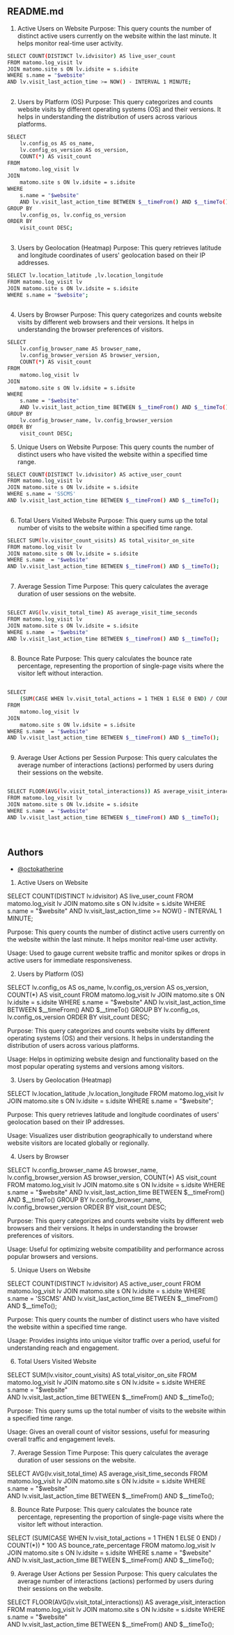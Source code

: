 
## README.md

1. Active Users on Website
Purpose:
This query counts the number of distinct active users currently on the website within the last minute. It helps monitor real-time user activity.

```bash
SELECT COUNT(DISTINCT lv.idvisitor) AS live_user_count
FROM matomo.log_visit lv
JOIN matomo.site s ON lv.idsite = s.idsite
WHERE s.name = "$website"
AND lv.visit_last_action_time >= NOW() - INTERVAL 1 MINUTE;
 
```



2. Users by Platform (OS)
Purpose:
This query categorizes and counts website visits by different operating systems (OS) and their versions. It helps in understanding the distribution of users across various platforms.


```bash
SELECT
    lv.config_os AS os_name,
    lv.config_os_version AS os_version,
    COUNT(*) AS visit_count
FROM
    matomo.log_visit lv
JOIN
    matomo.site s ON lv.idsite = s.idsite
WHERE
    s.name = "$website"
    AND lv.visit_last_action_time BETWEEN $__timeFrom() AND $__timeTo()
GROUP BY
    lv.config_os, lv.config_os_version
ORDER BY
    visit_count DESC;
 
```




3.  Users by Geolocation (Heatmap)
Purpose:
This query retrieves latitude and longitude coordinates of users' geolocation based on their IP addresses.

```bash
SELECT lv.location_latitude ,lv.location_longitude
FROM matomo.log_visit lv
JOIN matomo.site s ON lv.idsite = s.idsite
WHERE s.name = "$website";
 
```




4. Users by Browser
Purpose:
This query categorizes and counts website visits by different web browsers and their versions. It helps in understanding the browser preferences of visitors.

```bash
SELECT
    lv.config_browser_name AS browser_name,
    lv.config_browser_version AS browser_version,
    COUNT(*) AS visit_count
FROM
    matomo.log_visit lv
JOIN
    matomo.site s ON lv.idsite = s.idsite
WHERE
    s.name = "$website"
    AND lv.visit_last_action_time BETWEEN $__timeFrom() AND $__timeTo()
GROUP BY
    lv.config_browser_name, lv.config_browser_version
ORDER BY
    visit_count DESC;
```



5. Unique Users on Website
Purpose:
This query counts the number of distinct users who have visited the website within a specified time range.


```bash
SELECT COUNT(DISTINCT lv.idvisitor) AS active_user_count
FROM matomo.log_visit lv
JOIN matomo.site s ON lv.idsite = s.idsite
WHERE s.name = 'SSCMS'
AND lv.visit_last_action_time BETWEEN $__timeFrom() AND $__timeTo();
 
```




6. Total Users Visited Website
Purpose:
This query sums up the total number of visits to the website within a specified time range.

```bash
SELECT SUM(lv.visitor_count_visits) AS total_visitor_on_site
FROM matomo.log_visit lv
JOIN matomo.site s ON lv.idsite = s.idsite
WHERE s.name  = "$website"  
AND lv.visit_last_action_time BETWEEN $__timeFrom() AND $__timeTo();
 
```



7. Average Session Time
Purpose:
This query calculates the average duration of user sessions on the website.
```bash

SELECT AVG(lv.visit_total_time) AS average_visit_time_seconds
FROM matomo.log_visit lv
JOIN matomo.site s ON lv.idsite = s.idsite
WHERE s.name  = "$website"  
AND lv.visit_last_action_time BETWEEN $__timeFrom() AND $__timeTo();
 
```



8. Bounce Rate
Purpose:
This query calculates the bounce rate percentage, representing the proportion of single-page visits where the visitor left without interaction.

```bash

SELECT
    (SUM(CASE WHEN lv.visit_total_actions = 1 THEN 1 ELSE 0 END) / COUNT(*)) * 100 AS bounce_rate_percentage
FROM
    matomo.log_visit lv
JOIN
    matomo.site s ON lv.idsite = s.idsite
WHERE s.name  = "$website"  
AND lv.visit_last_action_time BETWEEN $__timeFrom() AND $__timeTo();
 
```




9. Average User Actions per Session
Purpose:
This query calculates the average number of interactions (actions) performed by users during their sessions on the website.

```bash

SELECT FLOOR(AVG(lv.visit_total_interactions)) AS average_visit_interaction
FROM matomo.log_visit lv
JOIN matomo.site s ON lv.idsite = s.idsite
WHERE s.name  = "$website"  
AND lv.visit_last_action_time BETWEEN $__timeFrom() AND $__timeTo();
 
 
```









    
## Authors

- [@octokatherine](https://www.github.com/octokatherine)



1. Active Users on Website

SELECT COUNT(DISTINCT lv.idvisitor) AS live_user_count
FROM matomo.log_visit lv
JOIN matomo.site s ON lv.idsite = s.idsite
WHERE s.name = "$website"
  AND lv.visit_last_action_time >= NOW() - INTERVAL 1 MINUTE;
 

Purpose:
This query counts the number of distinct active users currently on the website within the last minute. It helps monitor real-time user activity.

Usage:
Used to gauge current website traffic and monitor spikes or drops in active users for immediate responsiveness.

2. Users by Platform (OS)

SELECT
    lv.config_os AS os_name,
    lv.config_os_version AS os_version,
    COUNT(*) AS visit_count
FROM
    matomo.log_visit lv
JOIN
    matomo.site s ON lv.idsite = s.idsite
WHERE
    s.name = "$website"
    AND lv.visit_last_action_time BETWEEN $__timeFrom() AND $__timeTo()
GROUP BY
    lv.config_os, lv.config_os_version
ORDER BY
    visit_count DESC;
 
 
Purpose:
This query categorizes and counts website visits by different operating systems (OS) and their versions. It helps in understanding the distribution of users across various platforms.

Usage:
Helps in optimizing website design and functionality based on the most popular operating systems and versions among visitors.

3. Users by Geolocation (Heatmap)

SELECT lv.location_latitude ,lv.location_longitude
FROM matomo.log_visit lv
JOIN matomo.site s ON lv.idsite = s.idsite
WHERE s.name = "$website";

Purpose:
This query retrieves latitude and longitude coordinates of users' geolocation based on their IP addresses.

Usage:
Visualizes user distribution geographically to understand where website visitors are located globally or regionally.

4. Users by Browser

SELECT
    lv.config_browser_name AS browser_name,
    lv.config_browser_version AS browser_version,
    COUNT(*) AS visit_count
FROM
    matomo.log_visit lv
JOIN
    matomo.site s ON lv.idsite = s.idsite
WHERE
    s.name = "$website"
    AND lv.visit_last_action_time BETWEEN $__timeFrom() AND $__timeTo()
GROUP BY
    lv.config_browser_name, lv.config_browser_version
ORDER BY
    visit_count DESC;

Purpose:
This query categorizes and counts website visits by different web browsers and their versions. It helps in understanding the browser preferences of visitors.

Usage:
Useful for optimizing website compatibility and performance across popular browsers and versions.

5. Unique Users on Website

SELECT COUNT(DISTINCT lv.idvisitor) AS active_user_count
FROM matomo.log_visit lv
JOIN matomo.site s ON lv.idsite = s.idsite
WHERE s.name = 'SSCMS'
  AND lv.visit_last_action_time BETWEEN $__timeFrom() AND $__timeTo();
 

Purpose:
This query counts the number of distinct users who have visited the website within a specified time range.

Usage:
Provides insights into unique visitor traffic over a period, useful for understanding reach and engagement.

6. Total Users Visited Website

SELECT SUM(lv.visitor_count_visits) AS total_visitor_on_site
FROM matomo.log_visit lv
JOIN matomo.site s ON lv.idsite = s.idsite
WHERE s.name  = "$website"  
AND lv.visit_last_action_time BETWEEN $__timeFrom() AND $__timeTo();

Purpose:
This query sums up the total number of visits to the website within a specified time range.

Usage:
Gives an overall count of visitor sessions, useful for measuring overall traffic and engagement levels.

7. Average Session Time
Purpose:
This query calculates the average duration of user sessions on the website.

SELECT AVG(lv.visit_total_time) AS average_visit_time_seconds
FROM matomo.log_visit lv
JOIN matomo.site s ON lv.idsite = s.idsite
WHERE s.name  = "$website"  
AND lv.visit_last_action_time BETWEEN $__timeFrom() AND $__timeTo();


8. Bounce Rate
Purpose:
This query calculates the bounce rate percentage, representing the proportion of single-page visits where the visitor left without interaction.

SELECT
    (SUM(CASE WHEN lv.visit_total_actions = 1 THEN 1 ELSE 0 END) / COUNT(*)) * 100 AS bounce_rate_percentage
FROM
    matomo.log_visit lv
JOIN
    matomo.site s ON lv.idsite = s.idsite
WHERE s.name  = "$website"  
AND lv.visit_last_action_time BETWEEN $__timeFrom() AND $__timeTo();




9. Average User Actions per Session
Purpose:
This query calculates the average number of interactions (actions) performed by users during their sessions on the website.


SELECT FLOOR(AVG(lv.visit_total_interactions)) AS average_visit_interaction
FROM matomo.log_visit lv
JOIN matomo.site s ON lv.idsite = s.idsite
WHERE s.name  = "$website"  
AND lv.visit_last_action_time BETWEEN $__timeFrom() AND $__timeTo();
 


